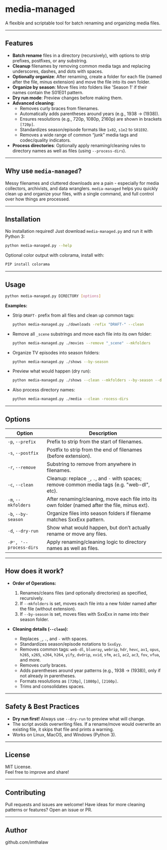 # media-managed

A flexible and scriptable tool for batch renaming and organizing media files.

---

## Features

- **Batch rename** files in a directory (recursively), with options to strip prefixes, postfixes, or any substring.
- **Cleanup** filenames by removing common media tags and replacing underscores, dashes, and dots with spaces.
- **Optionally organize**: After renaming, create a folder for each file (named after the file, minus extension) and move the file into its own folder.
- **Organize by season**: Move files into folders like 'Season 1' if their names contain the S01E01 pattern.
- **Dry run mode**: Preview changes before making them.
- **Advanced cleaning**: 
  - Removes curly braces from filenames.
  - Automatically adds parentheses around years (e.g., 1938 → (1938)).
  - Ensures resolutions (e.g., 720p, 1080p, 2160p) are shown in brackets `[720p]`.
  - Standardizes season/episode formats like `1x02`, `s1e2` to `S01E02`.
  - Removes a wide range of common “junk” media tags and codec/quality indicators.
- **Process directories**: Optionally apply renaming/cleaning rules to directory names as well as files (using `--process-dirs`).

---

## Why use `media-managed`?

Messy filenames and cluttered downloads are a pain - especially for media collectors, archivists, and data wranglers. `media-managed` helps you quickly clean up and organize your files, with a single command, and full control over how things are processed.

---

## Installation

No installation required! Just download `media-managed.py` and run it with Python 3:

```bash
python media-managed.py --help
```
Optional color output with colorama, install with:

```bash
PIP install colorama
```

---

## Usage

```bash
python media-managed.py DIRECTORY [options]
```

**Examples:**

- Strip `DRAFT-` prefix from all files and clean up common tags:
    ```bash
    python media-managed.py ./downloads -refix "DRAFT-" --clean
    ```

- Remove all `_scene` substrings and move each file into its own folder:
    ```bash
    python media-managed.py ./movies --remove "_scene" --mkfolders
    ```

- Organize TV episodes into season folders:
    ```bash
    python media-managed.py ./shows --by-season
    ```

- Preview what would happen (dry run):
    ```bash
    python media-managed.py ./shows --clean --mkfolders --by-season --dry-run
    ```

- Also process directory names:
    ```bash
    python media-managed.py ./media --clean -rocess-dirs
    ```

---

## Options

| Option               | Description                                                                                           |
|----------------------|------------------------------------------------------------------------------------------------------|
| `-p`, `--prefix`     | Prefix to strip from the start of filenames.                                                         |
| `-s`, `--postfix`    | Postfix to strip from the end of filenames (before extension).                                       |
| `-r`, `--remove`     | Substring to remove from anywhere in filenames.                                                      |
| `-c`, `--clean`      | Cleanup: replace `_`, `.`, and `-` with spaces; remove common media tags (e.g. "web-dl", etc).       |
| `-m`, `--mkfolders`  | After renaming/cleaning, move each file into its own folder (named after the file, minus ext).        |
| `-b`, `--by-season`  | Organize files into season folders if filename matches SxxExx pattern.                               |
| `-d`, `--dry-run`    | Show what would happen, but don’t actually rename or move any files.                                 |
| `-P', '--process-dirs`     | Apply renaming/cleaning logic to directory names as well as files.                             |

---

## How does it work?

- **Order of Operations:**
    1. Renames/cleans files (and optionally directories) as specified, recursively.
    2. If `--mkfolders` is set, moves each file into a new folder named after the file (without extension).
    3. If `--by-season` is set, moves files with SxxExx in name into their season folder.

- **Cleaning details (`--clean`):**  
  - Replaces `_`, `.`, and `-` with spaces.
  - Standardizes season/episode notations to `SxxEyy`.
  - Removes common tags: `web-dl`, `blueray`, `webrip`, `hdr`, `hevc`, `av1`, `opus`, `h265`, `x265`, `x264`, `h264`, `yify`, `dvdrip`, `xvid`, `sfm`, `ac1`, `ac2`, `ac3`, `fov`, `vfua`, and more.
  - Removes curly braces.
  - Adds parentheses around year patterns (e.g., 1938 → (1938)), only if not already in parentheses.
  - Formats resolutions as `[720p]`, `[1080p]`, `[2160p]`.
  - Trims and consolidates spaces.

---

## Safety & Best Practices

- **Dry run first!** Always use `--dry-run` to preview what will change.
- The script avoids overwriting files. If a rename/move would overwrite an existing file, it skips that file and prints a warning.
- Works on Linux, MacOS, and Windows (Python 3).

---

## License

MIT License.  
Feel free to improve and share!

---

## Contributing

Pull requests and issues are welcome! Have ideas for more cleaning patterns or features? Open an issue or PR.

---

## Author

github.com/imthalaw
